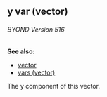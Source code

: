 ## y var (vector) 
###### BYOND Version 516
**See also:**
*   [vector](/vector)
*   [vars (vector)](/vector/var)


The y component of this vector.